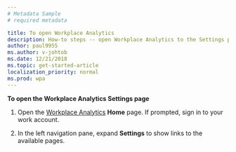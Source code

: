 ```yaml
---
# Metadata Sample
# required metadata

title: To open Workplace Analytics
description: How-to steps -- open Workplace Analytics to the Settings page.
author: paul9955
ms.author: v-johtob
ms.date: 12/21/2018
ms.topic: get-started-article
localization_priority: normal 
ms.prod: wpa
---
```


**To open the Workplace Analytics Settings page** 

1.	Open the [Workplace Analytics](https://workplaceanalytics.office.com/) **Home** page. If prompted, sign in to your work account.

2. In the left navigation pane, expand **Settings** to show links to the available pages.
